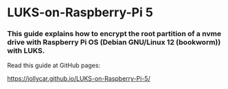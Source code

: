 # LUKS-on-Raspberry-Pi 5
### This guide explains how to encrypt the root partition of a nvme drive with Raspberry Pi OS (Debian GNU/Linux 12 (bookworm)) with LUKS.

Read this guide at GitHub pages:

<https://jollycar.github.io/LUKS-on-Raspberry-Pi-5/>
